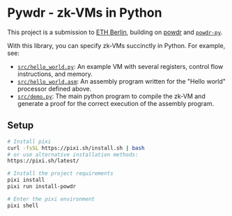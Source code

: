 # Pywdr - zk-VMs in Python

This project is a submission to [ETH Berlin](https://ethberlin.org/), building on [powdr](https://powdr.org) and [`powdr-py`](https://github.com/georgwiese/powdr-py).

With this library, you can specify zk-VMs succinctly in Python. For example, see:
- [`src/hello_world.py`](./src/hello_world.py): An example VM with several registers, control flow instructions, and memory.
- [`src/hello_world.asm`](./src/hello_world.asm): An assembly program written for the "Hello world" processor defined above.
- [`src/demo.py`](./src/demo.py): The main python program to compile the zk-VM and generate a proof for the correct execution of the assembly program.

## Setup

```sh
# Install pixi
curl -fsSL https://pixi.sh/install.sh | bash
# or use alternative installation methods:
https://pixi.sh/latest/

# Install the project requirements
pixi install
pixi run install-powdr

# Enter the pixi environment
pixi shell
```

